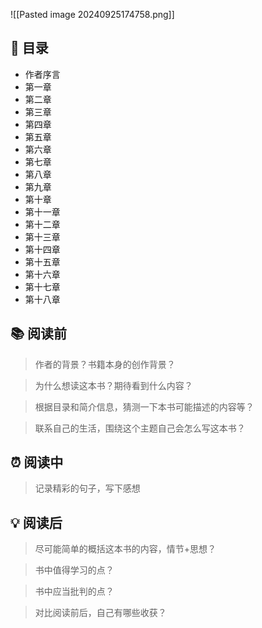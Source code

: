 ![[Pasted image 20240925174758.png]]
## 📑 目录
* 作者序言  
* 第一章  
* 第二章  
* 第三章  
* 第四章  
* 第五章  
* 第六章  
* 第七章  
* 第八章  
* 第九章  
* 第十章  
* 第十一章  
* 第十二章  
* 第十三章  
* 第十四章  
* 第十五章  
* 第十六章  
* 第十七章  
* 第十八章
## 📚 阅读前
> 作者的背景？书籍本身的创作背景？

> 为什么想读这本书？期待看到什么内容？

> 根据目录和简介信息，猜测一下本书可能描述的内容等？

> 联系自己的生活，围绕这个主题自己会怎么写这本书？
## ⏰ 阅读中
> 记录精彩的句子，写下感想
##  💡 阅读后
> 尽可能简单的概括这本书的内容，情节+思想？

> 书中值得学习的点？

> 书中应当批判的点？

> 对比阅读前后，自己有哪些收获？ 
